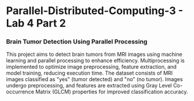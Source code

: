 # Parallel-Distributed-Computing-3 - Lab 4 Part 2

### Brain Tumor Detection Using Parallel Processing

This project aims to detect brain tumors from MRI images using machine learning and parallel processing to enhance efficiency. Multiprocessing is implemented to optimize image preprocessing, feature extraction, and model training, reducing execution time. The dataset consists of MRI images classified as "yes" (tumor detected) and "no" (no tumor). Images undergo preprocessing, and features are extracted using Gray Level Co-occurrence Matrix (GLCM) properties for improved classification accuracy.
